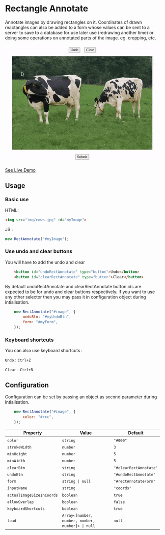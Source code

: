 # Rectangle Annotate

Annotate images by drawing rectangles on it. Coordinates of drawn reactangles can also be added to a form whose values can be sent to a server to save to a database for use later use (redrawing another time) or doing some operations on annotated parts of the image. eg. cropping, etc.

![Preview GIF](./demo.gif)

[See Live Demo](https://harisrahman.github.io/rect-annotate/)

## Usage


### Basic use 

HTML:

```html
<img src="img/cows.jpg" id="myImage">
```

JS :

```js
new RectAnnotate("#myImage");
```

### Use undo and clear buttons

You will have to add the undo and clear 

```html
	<button id="undoRectAnnotate" type="button">Undo</button>
	<button id="clearRectAnnotate" type="button">Clear</button>
```

By default undoRectAnnotate and clearRectAnnotate button ids are expected to be for undo and clear buttons respectively. If you want to use any other selector then you may pass it in configuration object during intialisation.

```js
	new RectAnnotate("#image", {
		undoBtn: "#myUndoBtn",
		form: "#myForm",
	});
```

### Keyboard shortcuts

You can also use keyboard shortcuts : 

`Undo` : `Ctrl+Z`

`Clear` : `Ctrl+B`

## Configuration

Configuration can be set by passing an object as second parameter during intialisation.

```js
	new RectAnnotate("#image", {
		color: "#ccc",
	});
```

| Property 					| Value 											| Default					|
| ------------------------- | ------------------------------------------------- | ------------------------- |
|`color`					| `string`											|	`"#000"`				|
|`strokeWidth`				| `number`											|	`3`						|
|`minHeight`				| `number`											|	`5`						|
|`minWidth`					| `number`											|	`5`						|
|`clearBtn`					| `string`											|	`"#clearRectAnnotate"`	|
|`undoBtn`					| `string`											|	`"#undoRectAnnotate"`	|
|`form`						| `string \| null` 									|	`"#rectAnnotateForm"`	|
|`inputName`				| `string`											|	`"coords"`				|
|`actualImageSizeInCoords`	| `boolean`											|	`true`					|
|`allowOverlap`				| `boolean`											|	`false`					|
|`keyboardShortcuts`		| `boolean`											|	`true`					|
|`load`						| `Array<[number, number, number, number]> \| null` |	`null`					|
